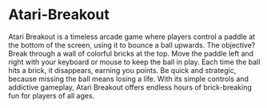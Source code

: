 # Atari-Breakout
Atari Breakout is a timeless arcade game where players control a paddle at the bottom of the screen, using it to bounce a ball upwards. The objective? Break through a wall of colorful bricks at the top. Move the paddle left and right with your keyboard or mouse to keep the ball in play. Each time the ball hits a brick, it disappears, earning you points. Be quick and strategic, because missing the ball means losing a life. With its simple controls and addictive gameplay, Atari Breakout offers endless hours of brick-breaking fun for players of all ages.


